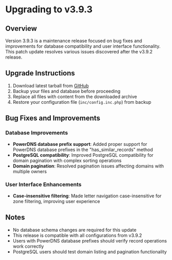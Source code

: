 # Upgrading to v3.9.3

## Overview

Version 3.9.3 is a maintenance release focused on bug fixes and improvements for database compatibility and user interface functionality. This patch update resolves various issues discovered after the v3.9.2 release.

## Upgrade Instructions

1. Download latest tarball from [GitHub](https://github.com/poweradmin/poweradmin/releases/tag/v3.9.3)
2. Backup your files and database before proceeding
3. Replace all files with content from the downloaded archive
4. Restore your configuration file (`inc/config.inc.php`) from backup

## Bug Fixes and Improvements

### Database Improvements
- **PowerDNS database prefix support**: Added proper support for PowerDNS database prefixes in the "has_similar_records" method
- **PostgreSQL compatibility**: Improved PostgreSQL compatibility for domain pagination with complex sorting operations
- **Domain pagination**: Resolved pagination issues affecting domains with multiple owners

### User Interface Enhancements
- **Case-insensitive filtering**: Made letter navigation case-insensitive for zone filtering, improving user experience

## Notes

- No database schema changes are required for this update
- This release is compatible with all configurations from v3.9.2
- Users with PowerDNS database prefixes should verify record operations work correctly
- PostgreSQL users should test domain listing and pagination functionality